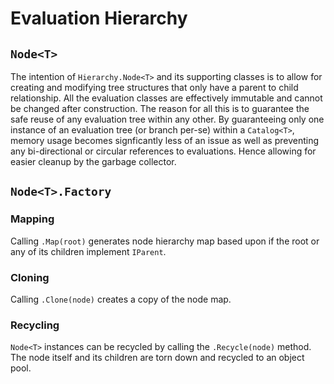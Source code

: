 # Evaluation Hierarchy

## ```Node<T>```
The intention of ```Hierarchy.Node<T>``` and its supporting classes is to allow for creating and modifying tree structures that only have a parent to child relationship. All the evaluation classes are effectively immutable and cannot be changed after construction. The reason for all this is to guarantee the safe reuse of any evaluation tree within any other.  By guaranteeing only one instance of an evaluation tree (or branch per-se) within a ```Catalog<T>```, memory usage becomes signficantly less of an issue as well as preventing any bi-directional or circular references to evaluations.  Hence allowing for easier cleanup by the garbage collector.

## ```Node<T>.Factory```

### Mapping
Calling ```.Map(root)``` generates node hierarchy map based upon if the root or any of its children implement ```IParent```. 

### Cloning
Calling ```.Clone(node)``` creates a copy of the node map.

### Recycling
```Node<T>``` instances can be recycled by calling the ```.Recycle(node)``` method.  The node itself and its children are torn down and recycled to an object pool.
